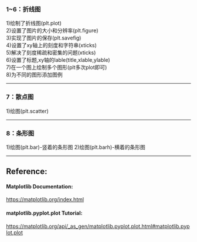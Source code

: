 ### 1~6：折线图

1)绘制了折线图(plt.plot)  
2)设置了图片的大小和分辨率(plt.figure)  
3)实现了图片的保存(plt.savefig)  
4)设置了xy轴上的刻度和字符串(xticks)  
5)解决了刻度稀疏和密集的问题(xticks)  
6)设置了标题,xy轴的lable(title,xlable,ylable)  
7)在一个图上绘制多个图形(plt多次plot即可)  
8)为不同的图形添加图例  

***    
### 7：散点图

1)绘图(plt.scatter)

***
### 8：条形图

1)绘图(plt.bar)-竖着的条形图
2)绘图(plt.barh)-横着的条形图

***

## Reference:  
#### Matplotlib Documentation:  
https://matplotlib.org/index.html  
#### matplotlib.pyplot.plot Tutorial:  
https://matplotlib.org/api/_as_gen/matplotlib.pyplot.plot.html#matplotlib.pyplot.plot  
